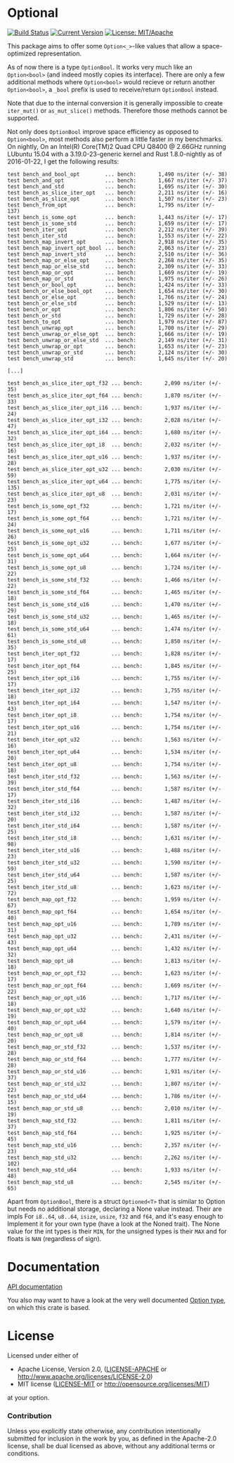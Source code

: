 # Optional

[![Build Status](https://travis-ci.org/llogiq/optional.svg)](https://travis-ci.org/llogiq/optional)
[![Current Version](http://meritbadge.herokuapp.com/optional)](https://crates.io/crates/optional)
[![License: MIT/Apache](https://img.shields.io/crates/l/optional.svg)](#license)

This package aims to offer some `Option<_>`-like values that allow a 
space-optimized representation.

As of now there is a type `OptionBool`. It works very much like an
`Option<bool>` (and indeed mostly copies its interface). There are only a few
additional methods where `Option<bool>` would recieve or return another 
`Option<bool>`, a `_bool` prefix is used to receive/return `OptionBool` 
instead.

Note that due to the internal conversion it is generally impossible to create
`iter_mut()` or `as_mut_slice()` methods. Therefore those methods cannot be
supported.

Not only does `OptionBool` improve space efficiency as opposed to 
`Option<bool>`, most methods also perform a little faster in my benchmarks. On 
nightly, On an Intel(R) Core(TM)2 Quad CPU Q8400 @ 
2.66GHz running LUbuntu 15.04 with a 3.19.0-23-generic kernel and Rust 
1.8.0-nightly as of 2016-01-22, I get the following results:

```
test bench_and_bool_opt        ... bench:       1,490 ns/iter (+/- 38)
test bench_and_opt             ... bench:       1,667 ns/iter (+/- 37)
test bench_and_std             ... bench:       1,695 ns/iter (+/- 30)
test bench_as_slice_iter_opt   ... bench:       2,211 ns/iter (+/- 16)
test bench_as_slice_opt        ... bench:       1,507 ns/iter (+/- 23)
test bench_from_opt            ... bench:       1,795 ns/iter (+/- 137)
test bench_is_some_opt         ... bench:       1,443 ns/iter (+/- 17)
test bench_is_some_std         ... bench:       1,659 ns/iter (+/- 17)
test bench_iter_opt            ... bench:       2,212 ns/iter (+/- 39)
test bench_iter_std            ... bench:       1,553 ns/iter (+/- 22)
test bench_map_invert_opt      ... bench:       2,918 ns/iter (+/- 35)
test bench_map_invert_opt_bool ... bench:       2,063 ns/iter (+/- 23)
test bench_map_invert_std      ... bench:       2,510 ns/iter (+/- 36)
test bench_map_or_else_opt     ... bench:       2,268 ns/iter (+/- 35)
test bench_map_or_else_std     ... bench:       2,309 ns/iter (+/- 33)
test bench_map_or_opt          ... bench:       1,669 ns/iter (+/- 19)
test bench_map_or_std          ... bench:       1,975 ns/iter (+/- 26)
test bench_or_bool_opt         ... bench:       1,424 ns/iter (+/- 33)
test bench_or_else_bool_opt    ... bench:       1,654 ns/iter (+/- 30)
test bench_or_else_opt         ... bench:       1,766 ns/iter (+/- 24)
test bench_or_else_std         ... bench:       1,529 ns/iter (+/- 13)
test bench_or_opt              ... bench:       1,806 ns/iter (+/- 50)
test bench_or_std              ... bench:       1,729 ns/iter (+/- 28)
test bench_to_opt              ... bench:       1,979 ns/iter (+/- 87)
test bench_unwrap_opt          ... bench:       1,700 ns/iter (+/- 29)
test bench_unwrap_or_else_opt  ... bench:       1,666 ns/iter (+/- 19)
test bench_unwrap_or_else_std  ... bench:       2,149 ns/iter (+/- 31)
test bench_unwrap_or_opt       ... bench:       1,653 ns/iter (+/- 23)
test bench_unwrap_or_std       ... bench:       2,124 ns/iter (+/- 30)
test bench_unwrap_std          ... bench:       1,645 ns/iter (+/- 20)

[...]

test bench_as_slice_iter_opt_f32 ... bench:       2,090 ns/iter (+/- 35)
test bench_as_slice_iter_opt_f64 ... bench:       1,870 ns/iter (+/- 33)
test bench_as_slice_iter_opt_i16 ... bench:       1,937 ns/iter (+/- 24)
test bench_as_slice_iter_opt_i32 ... bench:       2,028 ns/iter (+/- 47)
test bench_as_slice_iter_opt_i64 ... bench:       1,680 ns/iter (+/- 32)
test bench_as_slice_iter_opt_i8  ... bench:       2,032 ns/iter (+/- 16)
test bench_as_slice_iter_opt_u16 ... bench:       1,937 ns/iter (+/- 28)
test bench_as_slice_iter_opt_u32 ... bench:       2,030 ns/iter (+/- 59)
test bench_as_slice_iter_opt_u64 ... bench:       1,775 ns/iter (+/- 135)
test bench_as_slice_iter_opt_u8  ... bench:       2,031 ns/iter (+/- 23)
test bench_is_some_opt_f32       ... bench:       1,721 ns/iter (+/- 17)
test bench_is_some_opt_f64       ... bench:       1,721 ns/iter (+/- 24)
test bench_is_some_opt_u16       ... bench:       1,711 ns/iter (+/- 26)
test bench_is_some_opt_u32       ... bench:       1,677 ns/iter (+/- 25)
test bench_is_some_opt_u64       ... bench:       1,664 ns/iter (+/- 31)
test bench_is_some_opt_u8        ... bench:       1,724 ns/iter (+/- 22)
test bench_is_some_std_f32       ... bench:       1,466 ns/iter (+/- 22)
test bench_is_some_std_f64       ... bench:       1,465 ns/iter (+/- 18)
test bench_is_some_std_u16       ... bench:       1,470 ns/iter (+/- 29)
test bench_is_some_std_u32       ... bench:       1,465 ns/iter (+/- 18)
test bench_is_some_std_u64       ... bench:       1,474 ns/iter (+/- 61)
test bench_is_some_std_u8        ... bench:       1,850 ns/iter (+/- 35)
test bench_iter_opt_f32          ... bench:       1,828 ns/iter (+/- 17)
test bench_iter_opt_f64          ... bench:       1,845 ns/iter (+/- 25)
test bench_iter_opt_i16          ... bench:       1,755 ns/iter (+/- 17)
test bench_iter_opt_i32          ... bench:       1,755 ns/iter (+/- 18)
test bench_iter_opt_i64          ... bench:       1,547 ns/iter (+/- 43)
test bench_iter_opt_i8           ... bench:       1,754 ns/iter (+/- 17)
test bench_iter_opt_u16          ... bench:       1,754 ns/iter (+/- 21)
test bench_iter_opt_u32          ... bench:       1,563 ns/iter (+/- 16)
test bench_iter_opt_u64          ... bench:       1,534 ns/iter (+/- 20)
test bench_iter_opt_u8           ... bench:       1,754 ns/iter (+/- 18)
test bench_iter_std_f32          ... bench:       1,563 ns/iter (+/- 39)
test bench_iter_std_f64          ... bench:       1,587 ns/iter (+/- 17)
test bench_iter_std_i16          ... bench:       1,487 ns/iter (+/- 32)
test bench_iter_std_i32          ... bench:       1,587 ns/iter (+/- 20)
test bench_iter_std_i64          ... bench:       1,587 ns/iter (+/- 25)
test bench_iter_std_i8           ... bench:       1,631 ns/iter (+/- 98)
test bench_iter_std_u16          ... bench:       1,488 ns/iter (+/- 23)
test bench_iter_std_u32          ... bench:       1,590 ns/iter (+/- 59)
test bench_iter_std_u64          ... bench:       1,587 ns/iter (+/- 25)
test bench_iter_std_u8           ... bench:       1,623 ns/iter (+/- 72)
test bench_map_opt_f32           ... bench:       1,959 ns/iter (+/- 67)
test bench_map_opt_f64           ... bench:       1,654 ns/iter (+/- 40)
test bench_map_opt_u16           ... bench:       1,789 ns/iter (+/- 31)
test bench_map_opt_u32           ... bench:       2,431 ns/iter (+/- 43)
test bench_map_opt_u64           ... bench:       1,432 ns/iter (+/- 32)
test bench_map_opt_u8            ... bench:       1,813 ns/iter (+/- 18)
test bench_map_or_opt_f32        ... bench:       1,623 ns/iter (+/- 17)
test bench_map_or_opt_f64        ... bench:       1,669 ns/iter (+/- 22)
test bench_map_or_opt_u16        ... bench:       1,717 ns/iter (+/- 18)
test bench_map_or_opt_u32        ... bench:       1,640 ns/iter (+/- 19)
test bench_map_or_opt_u64        ... bench:       1,579 ns/iter (+/- 40)
test bench_map_or_opt_u8         ... bench:       1,814 ns/iter (+/- 20)
test bench_map_or_std_f32        ... bench:       1,537 ns/iter (+/- 28)
test bench_map_or_std_f64        ... bench:       1,777 ns/iter (+/- 28)
test bench_map_or_std_u16        ... bench:       1,931 ns/iter (+/- 37)
test bench_map_or_std_u32        ... bench:       1,807 ns/iter (+/- 22)
test bench_map_or_std_u64        ... bench:       1,786 ns/iter (+/- 15)
test bench_map_or_std_u8         ... bench:       2,010 ns/iter (+/- 19)
test bench_map_std_f32           ... bench:       1,811 ns/iter (+/- 37)
test bench_map_std_f64           ... bench:       1,925 ns/iter (+/- 45)
test bench_map_std_u16           ... bench:       2,357 ns/iter (+/- 23)
test bench_map_std_u32           ... bench:       2,262 ns/iter (+/- 102)
test bench_map_std_u64           ... bench:       1,933 ns/iter (+/- 48)
test bench_map_std_u8            ... bench:       2,545 ns/iter (+/- 65)
```

Apart from `OptionBool`, there is a struct `Optioned<T>` that is similar to 
Option but needs no additional storage, declaring a None value instead. Their 
are impls For `i8..64`, `u8..64`, `isize`, `usize`, `f32` and `f64`, and it's 
easy enough to Implement it for your own type (have a look at the Noned trait). 
The None value for the int types is their `MIN`, for the unsigned types is 
their `MAX` and for floats is `NAN` (regardless of sign).

# Documentation

[API documentation](https://docs.rs/optional)

You also may want to have a look at the very well documented
[Option type](https://doc.rust-lang.org/std/option/enum.Option.html), on which
this crate is based.

# License

Licensed under either of

 * Apache License, Version 2.0, ([LICENSE-APACHE](LICENSE-APACHE) or http://www.apache.org/licenses/LICENSE-2.0)
 * MIT license ([LICENSE-MIT](LICENSE-MIT) or http://opensource.org/licenses/MIT)

at your option.

### Contribution

Unless you explicitly state otherwise, any contribution intentionally
submitted for inclusion in the work by you, as defined in the Apache-2.0
license, shall be dual licensed as above, without any additional terms or
conditions.
